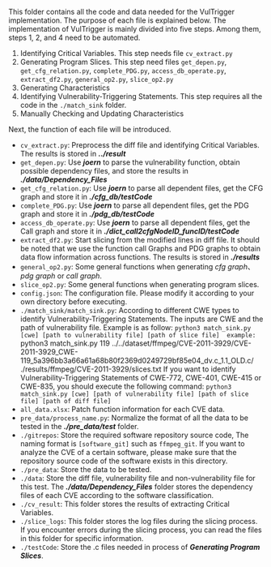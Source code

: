 This folder contains all the code and data needed for the VulTrigger implementation. The purpose of each file is explained below.
The implementation of VulTrigger is mainly divided into five steps. Among them, steps 1, 2, and 4 need to be automated.
1. Identifying Critical Variables. This step needs file `cv_extract.py`
2. Generating Program Slices. This step need files `get_depen.py`, `get_cfg_relation.py`, `complete_PDG.py`, `access_db_operate.py`, `extract_df2.py`, `general_op2.py`, `slice_op2.py`
4. Generating Characteristics
5. Identifying Vulnerability-Triggering Statements. This step requires all the code in the `./match_sink` folder.
6. Manually Checking and Updating Characteristics

Next, the function of each file will be introduced.
-  `cv_extract.py`: Preprocess the diff file and identifying Critical Variables. The results is stored in ***../result***
-  `get_depen.py`: Use ***joern*** to parse the vulnerability function, obtain possible dependency files, and store the results in ***./data/Dependency_Files***
-  `get_cfg_relation.py`: Use ***joern*** to parse all dependent files, get the CFG graph and store it in ***./cfg_db/testCode***
-  `complete_PDG.py`: Use ***joern*** to parse all dependent files, get the PDG graph and store it in ***./pdg_db/testCode***
- `access_db_operate.py`: Use ***joern*** to parse all dependent files, get the Call graph and store it in ***./dict_call2cfgNodeID_funcID/testCode***
- `extract_df2.py`: Start slicing from the modified lines in diff file. It should be noted that we use the function call Graphs and PDG graphs to obtain data flow information across functions. The results is stored in ***./results***
- `general_op2.py`: Some general functions when generating *cfg graph*、*pdg graph* or *call graph*.
- `slice_op2.py`: Some general functions when generating program slices.
- `config.json`: The configuration file. Please modify it according to your own directory before executing.
- `./match_sink/match_sink.py`: According to different CWE types to identify Vulnerability-Triggering Statements. The inputs are CWE and the path of vulnerability file. Example is as follow:
	`python3 match_sink.py [cwe] [path to vulnerability file] [path of slice file] 
	example:
	`python3 match_sink.py 119 ../../dataset/ffmpeg/CVE-2011-3929/CVE-2011-3929_CWE-119_5a396bb3a66a61a68b80f2369d0249729bf85e04_dv.c_1.1_OLD.c/ ./results/ffmpeg/CVE-2011-3929/slices.txt
	If you want to identify Vulnerability-Triggering Statements of CWE-772, CWE-401, CWE-415 or CWE-835, you should execute the following command:
	`python3 match_sink.py [cwe] [path of vulnerability file] [path of slice file] [path of diff file]`
- `all_data.xlsx`: Patch function information for each CVE data.
- `pre_data/process_name.py`: Normalize the format of all the data to be tested in the ***./pre_data/test*** folder.
- `./gitrepos`: Store the required software repository source code, The naming format is `[software_git]` such as `ffmpeg_git`. If you want to analyze the CVE of a certain software, please make sure that the repository source code of the software exists in this directory.
- `./pre_data`: Store the data to be tested.
- `./data`: Store the diff file, vulnerability file and non-vulnerability file for this test. The ***./data/Dependency_Files*** folder stores the dependency files of each CVE according to the software classification.
- `./cv_result`: This folder stores the results of extracting Critical Variables.
- `./slice_logs`: This folder stores the log files during the slicing process. If you encounter errors during the slicing process, you can read the files in this folder for specific information.
- `./testCode`: Store the .c files needed in process of ***Generating Program Slices***.

